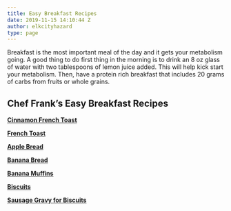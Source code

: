 ```yaml
---
title: Easy Breakfast Recipes
date: 2019-11-15 14:10:44 Z
author: elkcityhazard
type: page
---
```


Breakfast is the most important meal of the day and it gets your metabolism going. A good thing to do first thing in the morning is to drink an 8 oz glass of water with two tablespoons of lemon juice added. This will help kick start your metabolism. Then, have a protein rich breakfast that includes 20 grams of carbs from fruits or whole grains.

## Chef Frank&#8217;s Easy Breakfast Recipes

**[Cinnamon French Toast][1]**

<a href="/wordpress/index.php/easy-breakfast-recipes/delicious-french-toast/" target="_blank" rel="noopener noreferrer"><strong>French Toast</strong></a>

**[Apple Bread][2]**

**[Banana Bread][3]**

**[Banana Muffins][4]**

**[Biscuits][5]**

**[Sausage Gravy for Biscuits][6]**

 [1]: /wordpress/index.php/easy-breakfast-recipes/cinnamon-french-toast/
 [2]: /wordpress/index.php/easy-breakfast-recipes/apple-bread/
 [3]: /wordpress/index.php/easy-breakfast-recipes/fool-proof-banana-bread/
 [4]: /wordpress/index.php/easy-breakfast-recipes/banana-muffins/
 [5]: /wordpress/index.php/easy-breakfast-recipes/fresh-homemade-biscuits/
 [6]: /wordpress/index.php/easy-breakfast-recipes/sausage-gravy-for-biscuits/